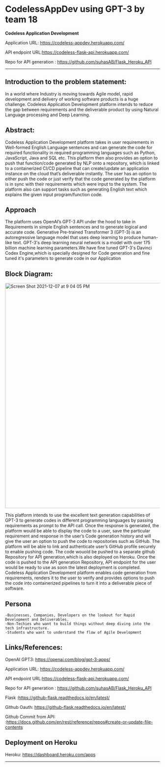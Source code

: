 # CodelessAppDev using GPT-3 by team 18

**Codeless Application Development**

Application URL: https://codeless-appdev.herokuapp.com/

API endpoint URL:https://codeless-flask-api.herokuapp.com/

Repo for API generation : https://github.com/suhasAB/Flask_Heroku_API


----------------------

Introduction to the problem statement:
--------------------
In a world where Industry is moving towards Agile model, rapid development and delivery of working software products is a huge challenge.
Codeless Application Development platform intends to reduce the gap between requirements and the deliverable product by using 
Natural Language processing and Deep Learning.

Abstract: 
----------------------------
Codeless Application Development platform takes in user requirements in Well-formed English Language sentences 
and can generate the code for required functionality in required programming languages such as Python, JavaScript, Java and SQL etc. 
This platform then also provides an option to push that function/code generated by NLP onto a repository, 
which is linked to a containerized CI/CD pipeline that can create/update an application instance on the cloud that’s deliverable instantly.
The user has an option to either push the code or just verify that the code generated by the platform is in sync 
with their requirements which were input to the system. The platform also can support tasks such as 
generating English text which explains the given input program/function code.

Approach
----------
The platform uses OpenAI’s GPT-3 API under the hood to take in Requirements in simple English sentences and to generate logical and accurate code. 
Generative Pre-trained Transformer 3 (GPT-3) is an autoregressive language model that uses deep learning to produce human-like text. 
GPT-3's deep learning neural network is a model with over 175 billion machine learning parameters.We have fine tuned GPT-3's Davinci Codex Engine,which is specially designed for Code generation and fine tuned it's parameters to generate code in our Application

Block Diagram:
----------
<img width="731" alt="Screen Shot 2021-12-07 at 9 04 05 PM" src="https://user-images.githubusercontent.com/20688701/145151317-aeb54179-5def-466c-bb96-051a07b6226e.png">



This platform intends to use the excellent text generation capabilities of GPT-3 to generate codes in different programming languages
by passing requirements as prompt to the API call. Once the response is generated, the platform would be able to display the code to a user,
save the particular requirement and response in the user’s Code generation history and will give the user an option to push the code
to repositories such as GitHub. The platform will be able to link and authenticate user’s GitHub profile securely to enable pushing code. 
The code wouold be pushed to a separate github Repository for API generation,which is also deployed on Heroku.
Once the code is pushed to the API generation Repository, API endpoint for the user would be ready to use as soon the latest deployment is completed.
Codeless Application Development platform enables code generation from requirements, renders it to the user to verify 
and provides options to push the code into containerized pipelines to turn it into a deliverable piece of software.

Persona
----------

	-Businesses, Companies, Developers on the lookout for Rapid Development and Deliverables.
	-Non-Techies who want to build things without deep diving into the tech infrastructure.
	-Students who want to understand the flow of Agile Development

Links/References:
----------
OpenAI GPT3: https://openai.com/blog/gpt-3-apps/

Application URL: https://codeless-appdev.herokuapp.com/

API endpoint URL:https://codeless-flask-api.herokuapp.com/

Repo for API generation : https://github.com/suhasAB/Flask_Heroku_API

Flask :https://github-flask.readthedocs.io/en/latest/

Github Oauth: https://github-flask.readthedocs.io/en/latest/

Github Commit from API: :https://docs.github.com/en/rest/reference/repos#create-or-update-file-contents



Deployment on Heroku
----

Heroku:
https://dashboard.heroku.com/apps


-------------------------------------------------------------------------------------------------------------------------------------------------------------------
